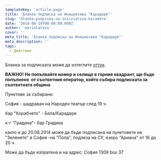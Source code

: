 ```yaml
---
templateKey: 'article-page'
title: 'Бланка подписка на Инициатива "Карадере"'
slug: 'blanka-podpiska-na-inicziativa-karadere'
date: '2014-08-14T00:00:00.000Z'
author: 'marialaleva'
cover: ''
meta_title: 'Бланка подписка на Инициатива "Карадере"'
meta_description: ''
tags:
  - Действие
---
```


Бланка за подписката може да изтеглите [оттук](https://docs.google.com/file/d/0B3LuVfWDd3s3ZDY2T3dER0h5WmM/edit).

**ВАЖНО! Не попълвайте номер и селище в горния квадрант, ще бъде попълнено  от съответния оператор, който събира подписката за съответната община**

Пунктове за събиране:

София - шадраван на Народен театър след 19 ч.

бар "Корабчето" - Бяла/Карадере

к-г "Градина"- бар Градина

както и до 20.08.2014 може да бъде подписана на пунктовете на "Зелените" в София -на "Попа", подлеза на СУ, езеро "Ариана" от 16 до 20 ч.

Може да бъде изпратена и на адрес: София 1309 box 37
